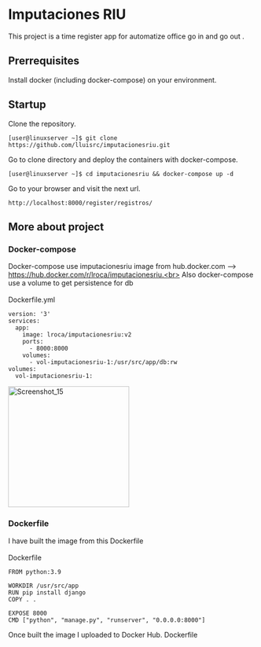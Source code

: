 # Imputaciones RIU
This project is a time register app for automatize office go in and go out .

## Prerrequisites
Install docker (including docker-compose) on your environment.

## Startup
Clone the repository.
```
[user@linuxserver ~]$ git clone https://github.com/lluisrc/imputacionesriu.git
```
Go to clone directory and deploy the containers with docker-compose.
```
[user@linuxserver ~]$ cd imputacionesriu && docker-compose up -d
```
Go to your browser and visit the next url.
```
http://localhost:8000/register/registros/
```

## More about project
### Docker-compose
Docker-compose use imputacionesriu image from hub.docker.com --> https://hub.docker.com/r/lroca/imputacionesriu.<br>
Also docker-compose use a volume to get persistence for db<br>
<br>
Dockerfile.yml
```
version: '3'
services:
  app:
    image: lroca/imputacionesriu:v2
    ports:
      - 8000:8000
    volumes:
      - vol-imputacionesriu-1:/usr/src/app/db:rw
volumes:
  vol-imputacionesriu-1:
```
<img width="246" alt="Screenshot_15" src="https://user-images.githubusercontent.com/60383607/184658830-d5c01586-82e4-41f8-8a81-ccce9e9b6847.png">

### Dockerfile
I have built the image from this Dockerfile<br>
<br>
Dockerfile
```
FROM python:3.9

WORKDIR /usr/src/app
RUN pip install django
COPY . .

EXPOSE 8000
CMD ["python", "manage.py", "runserver", "0.0.0.0:8000"]
```
Once built the image I uploaded to Docker Hub.
Dockerfile
